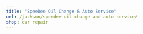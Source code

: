 ```yaml
---
title: "SpeeDee Oil Change & Auto Service"
url: /jackson/speedee-oil-change-and-auto-service/
shop: car repair
---
```

